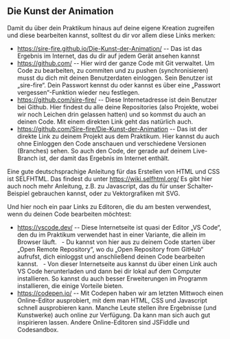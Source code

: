 ## Die Kunst der Animation

Damit du über dein Praktikum hinaus auf deine eigene Kreation zugreifen und diese bearbeiten kannst, solltest du dir vor allem diese Links merken:

- https://sire-fire.github.io/Die-Kunst-der-Animation/ -- Das ist das Ergebnis im Internet, das du dir auf jedem Gerät ansehen kannst
- https://github.com/ -- Hier wird der ganze Code mit Git verwaltet. Um Code zu bearbeiten, zu commiten und zu pushen (synchronisieren) musst du dich mit deinen Benutzerdaten einloggen. Sein Benutzer ist „sire-fire“. Dein Passwort kennst du oder kannst es über eine „Passwort vergessen“-Funktion wieder neu festlegen.
- https://github.com/sire-fire/ -- Diese Internetadresse ist dein Benutzer bei Github. Hier findest du alle deine Repositories (also Projekte, wobei wir noch Leichen drin gelassen hatten) und so kommst du auch an deinen Code. Mit einem direkten Link geht das natürlich auch.
- https://github.com/Sire-fire/Die-Kunst-der-Animation -- Das ist der direkte Link zu deinem Projekt aus dem Praktikum. Hier kannst du auch ohne Einloggen den Code anschauen und verschiedene Versionen (Branches) sehen. So auch den Code, der gerade auf deinem Live-Branch ist, der damit das Ergebnis im Internet enthält.

Eine gute deutschsprachige Anleitung für das Erstellen von HTML und CSS ist SELFHTML. Das findest du unter https://wiki.selfhtml.org/
Es gibt hier auch noch mehr Anleitung, z.B. zu Javascript, das du für unser Schalter-Beispiel gebrauchen kannst, oder zu Vektorgrafiken mit SVG.

Und hier noch ein paar Links zu Editoren, die du am besten verwendest, wenn du deinen Code bearbeiten möchtest:

- https://vscode.dev/ -- Diese Internetseite ist quasi der Editor „VS Code“, den du im Praktikum verwendet hast in einer Variante, die allein im Browser läuft.
  - Du kannst von hier aus zu deinem Code starten über „Open Remote Repository“, wo du „Open Repository from GitHub“ aufrufst, dich einloggst und anschließend deinen Code bearbeiten kannst.
  - Von dieser Internetseite aus kannst du über einen Link auch VS Code herunterladen und dann bei dir lokal auf dem Computer installieren. So kannst du auch besser Erweiterungen im Programm installieren, die einige Vorteile bieten.
- https://codepen.io/ -- Mit Codepen haben wir am letzten Mittwoch einen Online-Editor ausprobiert, mit dem man HTML, CSS und Javascript schnell ausprobieren kann. Manche Leute stellen ihre Ergebnisse (und Kunstwerke) auch online zur Verfügung. Da kann man sich auch gut inspirieren lassen. Andere Online-Editoren sind JSFiddle und Codesandbox.


